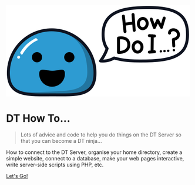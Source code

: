 ![](media/blob-speak.svg)

# DT How To...

> Lots of advice and code to help you do things on the DT Server so that you can become a DT ninja...

How to connect to the DT Server, organise your home directory, create a simple website, connect to a database, make your web pages interactive, write server-side scripts using PHP, etc.

[Let's Go!](index.md)
